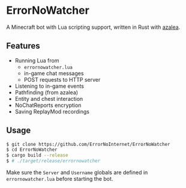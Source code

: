 # ErrorNoWatcher

A Minecraft bot with Lua scripting support, written in Rust with [azalea](https://github.com/azalea-rs/azalea).

## Features

- Running Lua from
    - `errornowatcher.lua`
    - in-game chat messages
    - POST requests to HTTP server
- Listening to in-game events
- Pathfinding (from azalea)
- Entity and chest interaction
- NoChatReports encryption
- Saving ReplayMod recordings

## Usage

```sh
$ git clone https://github.com/ErrorNoInternet/ErrorNoWatcher
$ cd ErrorNoWatcher
$ cargo build --release
$ # ./target/release/errornowatcher
```

Make sure the `Server` and `Username` globals are defined in `errornowatcher.lua` before starting the bot.
